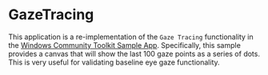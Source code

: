 # GazeTracing

This application is a re-implementation of the `Gaze Tracing` functionality
in the [Windows Community Toolkit Sample App](https://www.microsoft.com/en-us/p/windows-community-toolkit-sample-app/9nblggh4tlcq). 
Specifically, this sample provides a canvas that will show the last 100 gaze points
as a series of dots. This is very useful for validating baseline eye gaze functionality.